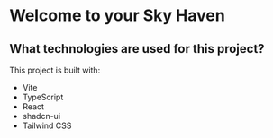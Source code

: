# Welcome to your Sky Haven

## What technologies are used for this project?

This project is built with:

- Vite
- TypeScript
- React
- shadcn-ui
- Tailwind CSS